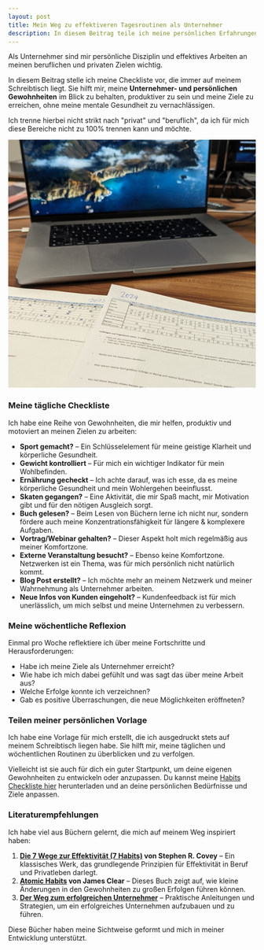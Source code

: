 ```yaml
---
layout: post
title: Mein Weg zu effektiveren Tagesroutinen als Unternehmer
description: In diesem Beitrag teile ich meine persönlichen Erfahrungen mit Unternehmer-Gewohnheiten, Zeitmanagement und Work-Life-Balance. Entdecke, wie meine tägliche Checkliste und wöchentlichen Reflexionen mir helfen, produktiver zu sein, und finde Zugang zu meiner eigenen Vorlage, die ich täglich nutze.
---
```


Als Unternehmer sind mir persönliche Disziplin und effektives Arbeiten an meinen beruflichen und privaten Zielen wichtig. 

In diesem Beitrag stelle ich meine Checkliste vor, die immer auf meinem Schreibtisch liegt. Sie hilft mir, meine **Unternehmer- und persönlichen Gewohnheiten** im Blick zu behalten, produktiver zu sein und meine Ziele zu erreichen, ohne meine mentale Gesundheit zu vernachlässigen.

Ich trenne hierbei nicht strikt nach "privat" und "beruflich", da ich für mich diese Bereiche nicht zu 100% trennen kann und möchte.

<img src="/img/meine-gewonheiten-habits-checklist.jpg" class="img-fluid" alt="Checkliste meiner Unternehmer-Habits und persönlichen Routinen aus den Jahren 2023 und 2024">

### Meine tägliche Checkliste

Ich habe eine Reihe von Gewohnheiten, die mir helfen, produktiv und motoviert an meinen Zielen zu arbeiten:

- **Sport gemacht?** – Ein Schlüsselelement für meine geistige Klarheit und körperliche Gesundheit.
- **Gewicht kontrolliert** – Für mich ein wichtiger Indikator für mein Wohlbefinden.
- **Ernährung gecheckt** – Ich achte darauf, was ich esse, da es meine körperliche Gesundheit und mein Wohlergehen beeinflusst.
- **Skaten gegangen?** – Eine Aktivität, die mir Spaß macht, mir Motivation gibt und für den nötigen Ausgleich sorgt.
- **Buch gelesen?** – Beim Lesen von Büchern lerne ich nicht nur, sondern fördere auch meine Konzentrationsfähigkeit für längere & komplexere Aufgaben.
- **Vortrag/Webinar gehalten?** – Dieser Aspekt holt mich regelmäßig aus meiner Komfortzone.
- **Externe Veranstaltung besucht?** – Ebenso keine Komfortzone. Netzwerken ist ein Thema, was für mich persönlich nicht natürlich kommt.
- **Blog Post erstellt?** – Ich möchte mehr an meinem Netzwerk und meiner Wahrnehmung als Unternehmer arbeiten.
- **Neue Infos von Kunden eingeholt?** – Kundenfeedback ist für mich unerlässlich, um mich selbst und meine Unternehmen zu verbessern.

### Meine wöchentliche Reflexion

Einmal pro Woche reflektiere ich über meine Fortschritte und Herausforderungen:

- Habe ich meine Ziele als Unternehmer erreicht?
- Wie habe ich mich dabei gefühlt und was sagt das über meine Arbeit aus?
- Welche Erfolge konnte ich verzeichnen?
- Gab es positive Überraschungen, die neue Möglichkeiten eröffneten?

### Teilen meiner persönlichen Vorlage

Ich habe eine Vorlage für mich erstellt, die ich ausgedruckt stets auf meinem Schreibtisch liegen habe. Sie hilft mir, meine täglichen und wöchentlichen Routinen zu überblicken und zu verfolgen. 

Vielleicht ist sie auch für dich ein guter Startpunkt, um deine eigenen Gewohnheiten zu entwickeln oder anzupassen. Du kannst meine [Habits Checkliste hier](https://github.com/jnkwrych/jnkwrych.github.io/blob/master/files/Habits-Gewohnheiten-Checkliste.xlsx.zip) herunterladen und an deine persönlichen Bedürfnisse und Ziele anpassen.

### Literaturempfehlungen

Ich habe viel aus Büchern gelernt, die mich auf meinem Weg inspiriert haben:

1. **[Die 7 Wege zur Effektivität (7 Habits)](https://www.reuffel.de/detail/ISBN-9781982137274/Covey-Stephen-R./The-7-Habits-of-Highly-Effective-People?bpmctrl=bpmrownr.1%7Cforeign.661645-1-0-0) von Stephen R. Covey** – Ein klassisches Werk, das grundlegende Prinzipien für Effektivität in Beruf und Privatleben darlegt.
2. **[Atomic Habits](https://www.reuffel.de/detail/ISBN-9780735211292/Clear-James/Atomic-Habits?bpmctrl=bpmrownr.3%7Cforeign.661645-1-0-0) von James Clear** – Dieses Buch zeigt auf, wie kleine Änderungen in den Gewohnheiten zu großen Erfolgen führen können.
3. **[Der Weg zum erfolgreichen Unternehmer](https://www.reuffel.de/detail/ISBN-9783897497931/Merath-Stefan/Der-Weg-zum-erfolgreichen-Unternehmer?bpmctrl=bpmrownr.1%7Cforeign.661645-1-0-0)** – Praktische Anleitungen und Strategien, um ein erfolgreiches Unternehmen aufzubauen und zu führen.

Diese Bücher haben meine Sichtweise geformt und mich in meiner Entwicklung unterstützt.
